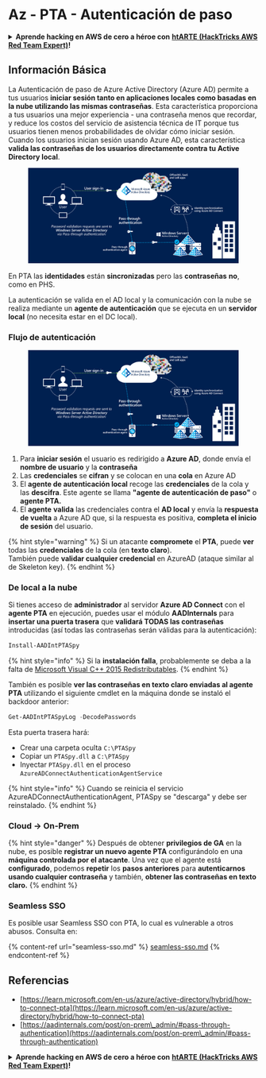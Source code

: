 # Az - PTA - Autenticación de paso

<details>

<summary><strong>Aprende hacking en AWS de cero a héroe con</strong> <a href="https://training.hacktricks.xyz/courses/arte"><strong>htARTE (HackTricks AWS Red Team Expert)</strong></a><strong>!</strong></summary>

Otras formas de apoyar a HackTricks:

* Si quieres ver a tu **empresa anunciada en HackTricks** o **descargar HackTricks en PDF** consulta los [**PLANES DE SUSCRIPCIÓN**](https://github.com/sponsors/carlospolop)!
* Consigue el [**merchandising oficial de PEASS & HackTricks**](https://peass.creator-spring.com)
* Descubre [**La Familia PEASS**](https://opensea.io/collection/the-peass-family), nuestra colección de [**NFTs**](https://opensea.io/collection/the-peass-family) exclusivos
* **Únete al** 💬 [**grupo de Discord**](https://discord.gg/hRep4RUj7f) o al [**grupo de telegram**](https://t.me/peass) o **sígueme** en **Twitter** 🐦 [**@carlospolopm**](https://twitter.com/carlospolopm)**.**
* **Comparte tus trucos de hacking enviando PRs a los repositorios de github** [**HackTricks**](https://github.com/carlospolop/hacktricks) y [**HackTricks Cloud**](https://github.com/carlospolop/hacktricks-cloud).

</details>

## Información Básica

La Autenticación de paso de Azure Active Directory (Azure AD) permite a tus usuarios **iniciar sesión tanto en aplicaciones locales como basadas en la nube utilizando las mismas contraseñas**. Esta característica proporciona a tus usuarios una mejor experiencia - una contraseña menos que recordar, y reduce los costos del servicio de asistencia técnica de IT porque tus usuarios tienen menos probabilidades de olvidar cómo iniciar sesión. Cuando los usuarios inician sesión usando Azure AD, esta característica **valida las contraseñas de los usuarios directamente contra tu Active Directory local**.

<figure><img src="../../../../.gitbook/assets/image (8) (1) (1) (1) (1).png" alt=""><figcaption></figcaption></figure>

En PTA las **identidades** están **sincronizadas** pero las **contraseñas** **no**, como en PHS.

La autenticación se valida en el AD local y la comunicación con la nube se realiza mediante un **agente de autenticación** que se ejecuta en un **servidor local** (no necesita estar en el DC local).

### Flujo de autenticación

<figure><img src="../../../../.gitbook/assets/image (4) (2) (1).png" alt=""><figcaption></figcaption></figure>

1. Para **iniciar sesión** el usuario es redirigido a **Azure AD**, donde envía el **nombre de usuario** y la **contraseña**
2. Las **credenciales** se **cifran** y se colocan en una **cola** en Azure AD
3. El **agente de autenticación local** recoge las **credenciales** de la cola y las **descifra**. Este agente se llama **"agente de autenticación de paso"** o **agente PTA.**
4. El **agente** **valida** las credenciales contra el **AD local** y envía la **respuesta** **de vuelta** a Azure AD que, si la respuesta es positiva, **completa el inicio de sesión** del usuario.

{% hint style="warning" %}
Si un atacante **compromete** el **PTA**, puede **ver** todas las **credenciales** de la cola (en **texto claro**).\
También puede **validar cualquier credencial** en AzureAD (ataque similar al de Skeleton key).
{% endhint %}

### De local a la nube

Si tienes acceso de **administrador** al servidor **Azure AD Connect** con el **agente PTA** en ejecución, puedes usar el módulo **AADInternals** para **insertar una puerta trasera** que **validará TODAS las contraseñas** introducidas (así todas las contraseñas serán válidas para la autenticación):
```powershell
Install-AADIntPTASpy
```
{% hint style="info" %}
Si la **instalación falla**, probablemente se deba a la falta de [Microsoft Visual C++ 2015 Redistributables](https://download.microsoft.com/download/6/A/A/6AA4EDFF-645B-48C5-81CC-ED5963AEAD48/vc\_redist.x64.exe).
{% endhint %}

También es posible **ver las contraseñas en texto claro enviadas al agente PTA** utilizando el siguiente cmdlet en la máquina donde se instaló el backdoor anterior:
```powershell
Get-AADIntPTASpyLog -DecodePasswords
```
Esta puerta trasera hará:

* Crear una carpeta oculta `C:\PTASpy`
* Copiar un `PTASpy.dll` a `C:\PTASpy`
* Inyectar `PTASpy.dll` en el proceso `AzureADConnectAuthenticationAgentService`

{% hint style="info" %}
Cuando se reinicia el servicio AzureADConnectAuthenticationAgent, PTASpy se "descarga" y debe ser reinstalado.
{% endhint %}

### Cloud -> On-Prem

{% hint style="danger" %}
Después de obtener **privilegios de GA** en la nube, es posible **registrar un nuevo agente PTA** configurándolo en una **máquina controlada por el atacante**. Una vez que el agente está **configurado**, podemos **repetir** los **pasos anteriores** para **autenticarnos usando cualquier contraseña** y también, **obtener las contraseñas en texto claro.**
{% endhint %}

### Seamless SSO

Es posible usar Seamless SSO con PTA, lo cual es vulnerable a otros abusos. Consulta en:

{% content-ref url="seamless-sso.md" %}
[seamless-sso.md](seamless-sso.md)
{% endcontent-ref %}

## Referencias

* [https://learn.microsoft.com/en-us/azure/active-directory/hybrid/how-to-connect-pta](https://learn.microsoft.com/en-us/azure/active-directory/hybrid/how-to-connect-pta)
* [https://aadinternals.com/post/on-prem\_admin/#pass-through-authentication](https://aadinternals.com/post/on-prem\_admin/#pass-through-authentication)

<details>

<summary><strong>Aprende hacking en AWS de cero a héroe con</strong> <a href="https://training.hacktricks.xyz/courses/arte"><strong>htARTE (HackTricks AWS Red Team Expert)</strong></a><strong>!</strong></summary>

Otras formas de apoyar a HackTricks:

* Si quieres ver a tu **empresa anunciada en HackTricks** o **descargar HackTricks en PDF** consulta los [**PLANES DE SUSCRIPCIÓN**](https://github.com/sponsors/carlospolop)!
* Consigue el [**merchandising oficial de PEASS & HackTricks**](https://peass.creator-spring.com)
* Descubre [**La Familia PEASS**](https://opensea.io/collection/the-peass-family), nuestra colección de [**NFTs**](https://opensea.io/collection/the-peass-family) exclusivos
* **Únete al** 💬 [**grupo de Discord**](https://discord.gg/hRep4RUj7f) o al [**grupo de telegram**](https://t.me/peass) o **sígueme** en **Twitter** 🐦 [**@carlospolopm**](https://twitter.com/carlospolopm)**.**
* **Comparte tus trucos de hacking enviando PRs a los repositorios de GitHub** [**HackTricks**](https://github.com/carlospolop/hacktricks) y [**HackTricks Cloud**](https://github.com/carlospolop/hacktricks-cloud).

</details>
